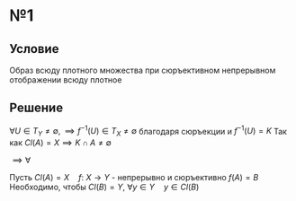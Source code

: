 # №1
## Условие
Образ всюду плотного множества при сюръективном непрерывном отображении всюду плотное
## Решение
$\forall U \in T_{Y}\neq \emptyset, \implies f^{-1}(U) \in T_{X} \neq \emptyset$ благодаря сюръекции и
$f^{-1}(U) = K$
Так как $Cl(A) = X \implies K \cap A \neq \emptyset$

$\implies \forall$



Пусть $Cl(A) = X \quad f:\ X \to Y$ - непрерывно и сюръективно
$f(A) = B$
Необходимо, чтобы $Cl(B) = Y$, $\forall y \in Y \quad y \in Cl(B)$




